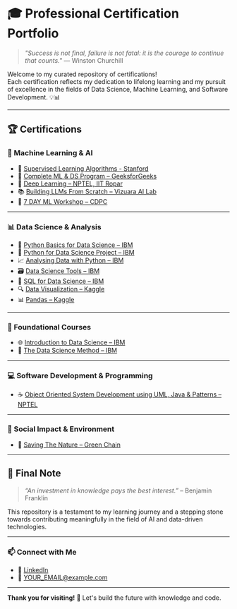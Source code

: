 # 🎓 Professional Certification Portfolio

> *"Success is not final, failure is not fatal: it is the courage to continue that counts."* — Winston Churchill

Welcome to my curated repository of certifications!  
Each certification reflects my dedication to lifelong learning and my pursuit of excellence in the fields of Data Science, Machine Learning, and Software Development. 💡📊

---

## 🏆 Certifications

### 🔹 Machine Learning & AI

- 📘 [Supervised Learning Algorithms - Stanford](./0.Supervised%20Learning%20Algorithms-Stanford.pdf)
- 🎯 [Complete ML & DS Program – GeeksforGeeks](./3.Complete%20ML%20&%20DS%20Program%20–%20GeeksforGeeks.pdf)
- 🧠 [Deep Learning – NPTEL, IIT Ropar](./13.(NPTEL)Deep%20Learning%20-%20IIT%20Ropar.pdf)
- 📚 [Building LLMs From Scratch – Vizuara AI Lab](./15.Building%20LLM%27s%20From%20Scratch%20-%20Vizuara%20AI%20Lab.pdf)
- 🤖 [7 DAY ML Workshop – CDPC](./12.7%20DAY%20ML%20Work%20Shop%20-%20CDPC.pdf)

---

### 📊 Data Science & Analysis

- 🐍 [Python Basics for Data Science – IBM](./7.Python%20Basics%20for%20Data%20Science-%20IBM.pdf)
- 🧪 [Python for Data Science Project – IBM](./8.Python%20for%20Data%20Science%20project-%20IBM.pdf)
- 📈 [Analysing Data with Python – IBM](./9.Analysing%20Data%20with%20Python-IBM.pdf)
- 🗃️ [Data Science Tools – IBM](./6.Data%20Science%20Tools-IBM.pdf)
- 🧮 [SQL for Data Science – IBM](./10.SQL%20for%20Data%20Science-IBM.pdf)
- 🔍 [Data Visualization – Kaggle](./2.Data%20Visualization-Kaggle.pdf)
- 📊 [Pandas – Kaggle](./1.Pandas-%20Kaggle.pdf)

---

### 📘 Foundational Courses

- 🌐 [Introduction to Data Science – IBM](./4.Introduction%20to%20Data%20Science-IBM.pdf)
- 📘 [The Data Science Method – IBM](./5.IBM%20-%20The%20Data%20Science%20Method.pdf)

---

### 💻 Software Development & Programming

- ☕ [Object Oriented System Development using UML, Java & Patterns – NPTEL](./14.(NPTEL)Object%20Oriented%20System%20Development%20Using%20UML,%20Java%20and%20Patterns.pdf)

---

### 🌱 Social Impact & Environment

- 🌿 [Saving The Nature – Green Chain](./11.Saving%20The%20Nature-Green%20Chain.pdf)

---

## 💬 Final Note

> *“An investment in knowledge pays the best interest.”* – Benjamin Franklin

This repository is a testament to my learning journey and a stepping stone towards contributing meaningfully in the field of AI and data-driven technologies.

---

### 📫 Connect with Me

- 🔗 [LinkedIn](https://www.linkedin.com/in/YOUR-LINK)  
- 📧 YOUR_EMAIL@example.com  

---

**Thank you for visiting!** 🚀 Let's build the future with knowledge and code.

